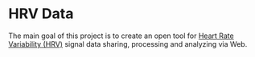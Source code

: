 # HRV Data

The main goal of this project is to create an open tool for [Heart Rate
Variability (HRV)](http://en.wikipedia.org/wiki/Heart_rate_variability)
signal data sharing, processing and analyzing via Web.
